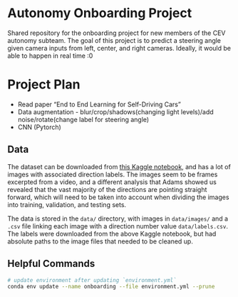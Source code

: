 # Autonomy Onboarding Project

Shared repository for the onboarding project for new members of the CEV autonomy subteam. The goal of this project is to predict a steering angle given camera inputs from left, center, and right cameras. Ideally, it would be able to happen in real time :0

# Project Plan

- Read paper “End to End Learning for Self-Driving Cars”
- Data augmentation - blur/crop/shadows(changing light levels)/add noise/rotate(change label for steering angle)
- CNN (Pytorch)

## Data

The dataset can be downloaded from [this Kaggle notebook](https://www.kaggle.com/datasets/tusharcode/selfdriving-car-udacity), and has a lot of images with associated direction labels. The images seem to be frames excerpted from a video, and a different analysis that Adams showed us revealed that the vast majority of the directions are pointing straight forward, which will need to be taken into account when dividing the images into training, validation, and testing sets.

The data is stored in the `data/` directory, with images in `data/images/` and a `.csv` file linking each image with a direction number value `data/labels.csv`. The labels were downloaded from the above Kaggle notebook, but had absolute paths to the image files that needed to be cleaned up.

## Helpful Commands

```bash
# update environment after updating `environment.yml`
conda env update --name onboarding --file environment.yml --prune
```
